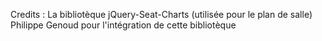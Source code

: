 Credits :
    La bibliotèque jQuery-Seat-Charts (utilisée pour le plan de salle)
    Philippe Genoud pour l'intégration de cette bibliotèque